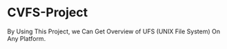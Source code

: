 # CVFS-Project
By Using This Project, we Can Get Overview of UFS (UNIX File System) On Any Platform.
